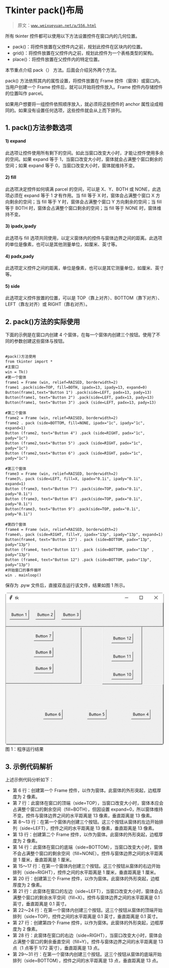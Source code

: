 # Tkinter pack()布局

> 原文：[`www.weixueyuan.net/a/556.html`](http://www.weixueyuan.net/a/556.html)

所有 tkinter 控件都可以使用以下方法设置控件在窗口内的几何位置。

*   pack()：将控件放置在父控件内之前，规划此控件在区块内的位置。
*   grid()：将控件放置在父控件内之前，规划此控件为一个表格类型的架构。
*   place()：将控件放置在父控件内的特定位置。

本节重点介绍 pack（） 方法。后面会介绍另外两个方法。

pack() 方法依照其内的属性设置，将控件放置在 Frame 控件（窗体）或窗口内。当用户创建一个 Frame 控件后，就可以开始将控件放入。Frame 控件内存储控件的位置叫作 parcel。

如果用户想要将一组控件依照顺序放入，就必须将这些控件的 anchor 属性设成相同的。如果没有设置任何选项，这些控件就会从上而下排列。

## 1\. pack()方法参数选项

#### 1) expand

此选项让控件使用所有剩下的空间。如此当窗口改变大小时，才能让控件使用多余的空间。如果 expand 等于 1，当窗口改变大小时，窗体就会占满整个窗口剩余的空间；如果 expand 等于 0，当窗口改变大小时，窗体就维持不变。

#### 2) fill

此选项决定控件如何填满 parcel 的空间，可以是 X、Y、BOTH 或 NONE，此选项必须在 expand 等于 1 才有作用。当 fill 等于 X 时，窗体会占满整个窗口 X 方向剩余的空间；当 fill 等于 Y 时，窗体会占满整个窗口 Y 方向剩余的空间；当 fill 等于 BOTH 时，窗体会占满整个窗口剩余的空间；当 fill 等于 NONE 时，窗体维持不变。

#### 3) ipadx,ipady

此选项与 fill 选项共同使用，以定义窗体内的控件与窗体边界之间的距离。此选项的单位是像素，也可以是其他测量单位，如厘米、英寸等。

#### 4) padx,pady

此选项定义控件之间的距离，单位是像素，也可以是其它测量单位，如厘米、英寸等。

#### 5) side

此选项定义控件放置的位置，可以是 TOP（靠上对齐）、BOTTOM（靠下对齐）、LEFT（靠左对齐）或 RIGHT（靠右对齐）。

## 2\. pack()方法的实际使用

下面的示例是在窗口内创建 4 个窗体，在每一个窗体内创建三个按钮。使用了不同的参数创建这些窗体与按钮。

```

#pack()方法使用
from tkinter import *
#主窗口
win = Tk()
#第一个窗体
frame1 = Frame (win, relief=RAISED, borderwidth=2)
frame1 .pack(side=TOP, fill=BOTH, ipadx=13, ipady=13, expand=0)
Button(frame1,text="Button 1") .pack(side=LEFT, padx=13, pady=13)
Button(frame1, text="Button 2") .pack(side=LEFT, padx=13, pady=13)
Button(frame1, text="Button 3") .pack (side=LEFT, padx=13, pady=13)

#第二个窗体
frame2 = Frame (win, relief=RAISED, borderwidth=2)
frame2 . pack (side=BOTTOM, fill=NONE, ipadx="1c", ipady="1c", expand=1)
Button (frame2, text="Button 4") .pack (side=RIGHT, padx="1c", pady="1c")
Button (frame2,text="Button 5") .pack (side=RIGHT, padx="1c", pady="1c")
Button (frame2,text="Button 6") .pack (side=RIGHT, padx="1c", pady="1c")

#第三个窗体
frame3 = Frame (win, relief=RAISED, borderwidth=2)
frame3\. pack (side=LEFT, fill=X, ipadx="0.1i", ipady="0.1i", expand=1)
Button (frame3, text="Button 7") .pack(side=TOP, padx="0.1i", pady="0.1i")
Button (frame3, text="Button 8") .pack(side=TOP, padx="0.1i", pady="0.1i")
Button(frame3, text="Button 9") .pack(side=TOP, padx="0.1i", pady="0.1i")

#第四个窗体
frame4 = Frame (win, relief=RAISED, borderwidth=2)
frame4\. pack (side=RIGHT, fill=Y, ipadx="13p", ipady="13p", expand=1)
Button(frame4, text="Button 13") . pack (side=BOTTOM, padx="13p",
pady="13p")
Button (frame4, text="Button 11") .pack (side=BOTTOM, padx="13p" ,
pady="13p")
Button (frame4, text="Button 12") .pack (side=BOTTOM, padx="13p",
pady="13p")
#开始窗口的事件循环
win . mainloop()
```

保存为 .pyw 文件后，直接双击运行该文件，结果如图 1 所示。

![程序运行结果](img/2e20fddd490d26480c36f6c19b39f5f1.png)
图 1：程序运行结果

## 3\. 示例代码解析

上述示例代码分析如下：

*   第 6 行：创建第一个 Frame 控件，以作为窗体。此窗体的外形突起，边框厚度为 2 像素。
*   第 7 行：此窗体在窗口的顶端（side=TOP），当窗口改变大小时，窗体本应会占满整个窗口的剩余空间（fill=BOTH），但因设置 expand=0，所以窗体维持不变。控件与窗体边界之间的水平距离是 13 像素，垂直距离是 13 像素。
*   第 8～13 行：在第一个窗体内创建三个按钮。这三个按钮从窗体的左边开始排列（side=LEFT），控件之间的水平距离是 13 像素，垂直距离是 13 像素。
*   第 13 行：创建第二个 Frame 控件，以作为窗体。此窗体的外形突起，边框厚度为 2 像素。
*   第 14 行：此窗体在窗口的底端（side=BOTTOM），当窗口改变大小时，窗体不会占满整个窗口的剩余空间（fill=NONE）。控件与窗体边界之间的水平距离是 1 厘米，垂直距离是 1 厘米。
*   第 15～17 行：在第一个窗体内创建三个按钮。这三个按钮从窗体的右边开始排列（side=RIGHT），控件之间的水平距离是 1 厘米，垂直距离是 1 厘米。
*   第 20 行：创建第三个 Frame 控件，以作为窗体。此窗体的外形突起，边框厚度为 2 像素。
*   第 21 行：此窗体在窗口的左边（side=LEFT），当窗口改变大小时，窗体会占满整个窗口的剩余水平空间（fill=X）。控件与窗体边界之间的水平距离是 0.1 英寸，垂直距离是 0.1 英寸。
*   第 22～24 行：在第一个窗体内创建三个按钮。这三个按钮从窗体的顶端开始排列（side=TOP)，控件之间的水平距离是 0.1 英寸，垂直距离是 0.1 英寸。
*   第 27 行：创建第四个 Frame 控件，以作为窗体。此窗体的外形突起，边框厚度为 2 像素。
*   第 28 行：此窗体在窗口的右边（side=RIGHT），当窗口改变大小时，窗体会占满整个窗口的剩余垂直空间（fill=Y）。控件与窗体边界之间的水平距离是 13 点（1 点等于 1/72 英寸），垂直距离是 13 点。
*   第 29～31 行：在第一个窗体内创建三个按钮。这三个按钮从窗体的底端开始排列（side=BOTTOM），控件之间的水平距离是 13 点，垂直距离是 13 点。